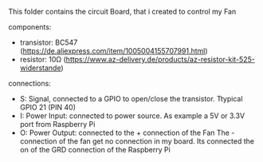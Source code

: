 This folder contains the circuit Board, that i created to control my Fan

components:
* transistor: BC547 (https://de.aliexpress.com/item/1005004155707991.html)
* resistor: 10Ω (https://www.az-delivery.de/products/az-resistor-kit-525-widerstande)

connections:
* S: Signal, connected to a GPIO to open/close the transistor. Ttypical GPIO 21 (PIN 40)
* I: Power Input: connected to power source. As example a 5V or 3.3V port from Raspberry Pi
* O: Power Output: connected to the + connection of the Fan
The - connection of the fan get no connection in my board. Its connected the on of the GRD connection of the Raspberry Pi
